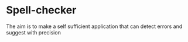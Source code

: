 # Spell-checker
The aim is to make a self sufficient application that can detect errors and suggest with precision
